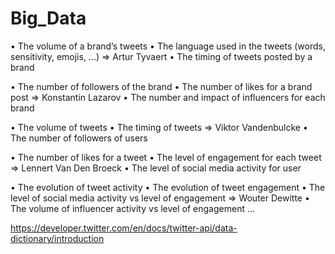# Big_Data

•	The volume of a brand’s tweets 
•	The language used in the tweets (words, sensitivity, emojis, ...)               => Artur Tyvaert
•	The timing of tweets posted by a brand

•	The number of followers of the brand 
•	The number of likes for a brand post                                            => Konstantin Lazarov
•	The number and impact of influencers for each brand 

•	The volume of tweets 
•	The timing of tweets                                                            => Viktor Vandenbulcke
•	The number of followers of users 

•	The number of likes for a tweet
•	The level of engagement for each tweet                                          => Lennert Van Den Broeck
•	The level of social media activity for user 

•	The evolution of tweet activity 
•	The evolution of tweet engagement 
•	The level of social media activity vs level of engagement                       => Wouter Dewitte 
•	The volume of influencer activity vs level of engagement 
...


https://developer.twitter.com/en/docs/twitter-api/data-dictionary/introduction
